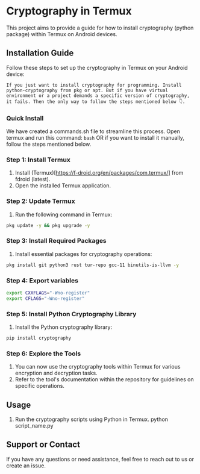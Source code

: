 # Cryptography in Termux
This project aims to provide a guide for how to install cryptography (python package) within Termux on Android devices.

## Installation Guide
Follow these steps to set up the cryptography in Termux on your Android device:

``If you just want to install cryptography for programming.
Install python-cryptography from pkg or apt. But if you have virtual environment or a project demands a specific version of cryptography, it fails.
Then the only way to follow the steps mentioned below 👇.
``

### Quick Install
We have created a commands.sh file to streamline this process.
Open termux and run this command:
```bash```
OR if you want to install it manually, follow the steps mentioned below.

### Step 1: Install Termux
1. Install (Termux)[https://f-droid.org/en/packages/com.termux/] from fdroid (latest).
2. Open the installed Termux application.

### Step 2: Update Termux
1. Run the following command in Termux:
```bash
pkg update -y && pkg upgrade -y 
```
### Step 3: Install Required Packages
1. Install essential packages for cryptography operations:
```bash
pkg install git python3 rust tur-repo gcc-11 binutils-is-llvm -y
```

### Step 4: Export variables
```bash
export CXXFLAGS="-Wno-register"
export CFLAGS="-Wno-register"
```

### Step 5: Install Python Cryptography Library
1. Install the Python cryptography library:
```bash
pip install cryptography
```

### Step 6: Explore the Tools
1. You can now use the cryptography tools within Termux for various encryption and decryption tasks.
2. Refer to the tool's documentation within the repository for guidelines on specific operations.

## Usage
1. Run the cryptography scripts using Python in Termux.
      python script_name.py
   
## Support or Contact
If you have any questions or need assistance, feel free to reach out to us or create an issue.
